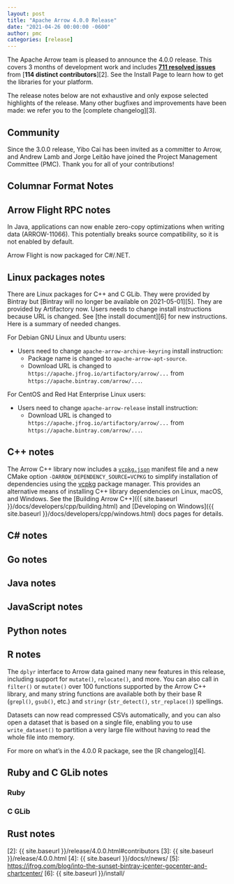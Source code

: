 ```yaml
---
layout: post
title: "Apache Arrow 4.0.0 Release"
date: "2021-04-26 00:00:00 -0600"
author: pmc
categories: [release]
---
```

<!--
{% comment %}
Licensed to the Apache Software Foundation (ASF) under one or more
contributor license agreements.  See the NOTICE file distributed with
this work for additional information regarding copyright ownership.
The ASF licenses this file to you under the Apache License, Version 2.0
(the "License"); you may not use this file except in compliance with
the License.  You may obtain a copy of the License at

http://www.apache.org/licenses/LICENSE-2.0

Unless required by applicable law or agreed to in writing, software
distributed under the License is distributed on an "AS IS" BASIS,
WITHOUT WARRANTIES OR CONDITIONS OF ANY KIND, either express or implied.
See the License for the specific language governing permissions and
limitations under the License.
{% endcomment %}
-->


The Apache Arrow team is pleased to announce the 4.0.0 release. This covers
3 months of development work and includes [**711 resolved issues**][1]
from [**114 distinct contributors**][2]. See the Install Page to learn how to
get the libraries for your platform.

The release notes below are not exhaustive and only expose selected highlights
of the release. Many other bugfixes and improvements have been made: we refer
you to the [complete changelog][3].

## Community

Since the 3.0.0 release, Yibo Cai has been invited as a committer to Arrow, and Andrew Lamb and Jorge Leitão have joined the Project Management Committee (PMC). Thank you for all of your contributions!

## Columnar Format Notes

## Arrow Flight RPC notes

In Java, applications can now enable zero-copy optimizations when writing data (ARROW-11066). This potentially breaks source compatibility, so it is not enabled by default.

Arrow Flight is now packaged for C#/.NET.

## Linux packages notes

There are Linux packages for C++ and C GLib. They were provided by Bintray but [Bintray will no longer be available on 2021-05-01][5]. They are provided by Artifactory now. Users needs to change install instructions because URL is changed. See [the install document][6] for new instructions. Here is a summary of needed changes.

For Debian GNU Linux and Ubuntu users:

  * Users need to change `apache-arrow-archive-keyring` install instruction:
    * Package name is changed to `apache-arrow-apt-source`.
    * Download URL is changed to `https://apache.jfrog.io/artifactory/arrow/...` from `https://apache.bintray.com/arrow/...`.

For CentOS and Red Hat Enterprise Linux users:

  * Users need to change `apache-arrow-release` install instruction:
    * Download URL is changed to `https://apache.jfrog.io/artifactory/arrow/...` from `https://apache.bintray.com/arrow/...`.

## C++ notes

The Arrow C++ library now includes a [`vcpkg.json`](https://github.com/apache/arrow/blob/master/cpp/vcpkg.json) manifest file and a new CMake option `-DARROW_DEPENDENCY_SOURCE=VCPKG` to simplify installation of dependencies using the [vcpkg](https://github.com/microsoft/vcpkg) package manager. This provides an alternative means of installing C++ library dependencies on Linux, macOS, and Windows. See the [Building Arrow C++]({{ site.baseurl }}/docs/developers/cpp/building.html) and [Developing on Windows]({{ site.baseurl }}/docs/developers/cpp/windows.html) docs pages for details.

## C# notes

## Go notes

## Java notes

## JavaScript notes

## Python notes

## R notes

The `dplyr` interface to Arrow data gained many new features in this release, including support for `mutate()`, `relocate()`, and more. You can also call in `filter()` or `mutate()` over 100 functions supported by the Arrow C++ library, and many string functions are available both by their base R (`grepl()`, `gsub()`, etc.) and `stringr` (`str_detect()`, `str_replace()`) spellings.

Datasets can now read compressed CSVs automatically, and you can also open a dataset that is based on a single file, enabling you to use `write_dataset()` to partition a very large file without having to read the whole file into memory.

For more on what’s in the 4.0.0 R package, see the [R changelog][4].

## Ruby and C GLib notes

### Ruby

### C GLib

## Rust notes


[1]: https://issues.apache.org/jira/issues/?jql=project%20%3D%20ARROW%20AND%20status%20%3D%20Resolved%20AND%20fixVersion%20%3D%204.0.0
[2]: {{ site.baseurl }}/release/4.0.0.html#contributors
[3]: {{ site.baseurl }}/release/4.0.0.html
[4]: {{ site.baseurl }}/docs/r/news/
[5]: https://jfrog.com/blog/into-the-sunset-bintray-jcenter-gocenter-and-chartcenter/
[6]: {{ site.baseurl }}/install/
